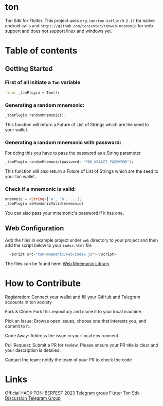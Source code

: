 # ton

Ton Sdk for Flutter.
This project uses `org.ton:ton-kotlin:0.2.15` for native android calls and `https://github.com/toncenter/tonweb-mnemonic` for web support and does not support linux and windows yet.

# Table of contents


## Getting Started

### First of all initiate a `Ton` variable

```dart
final _tonPlugin = Ton();
```

### Generating a random mnemonic:

```dart
_tonPlugin.randomMnemonic();
```
This function will return a Future of List of Strings which are the seed to your wallet.

### Generating a random mnemonic with password:

For doing this you have to pass the password as a String parameter.

```dart
_tonPlugin.randomMnemonic(password: "YOU_WALLET_PASSWORD");
```

This function will also return a Future of List of Strings which are the seed to your ton wallet.

### Check if a mnemonic is valid:

```dart
mnemonic = <String>['a', 'b', ...];
_tonPlugin.isMnemonicValid(mnemonic)
```
You can also pass your mnemonic's password if it has one.

## Web Configuration

Add the files in example project under `web` directory to your project and then add the script below to your `index.html` file
```dart
  <script src="ton-mnemonic/web/index.js"></script>
```

The files can be found here:
[Web Mnemonic Library](./example/web/ton-mnemonic)

# How to Contribute

Registration: Connect your wallet and fill your GitHub and Telegram accounts in ton society

Fork & Clone: Fork this repository and clone it to your local machine.

Pick an Issue: Browse open issues, choose one that interests you, and commit to it.

Code Away: Address the issue in your local environment.

Pull Request: Submit a PR for review. Please ensure your PR title is clear and your description is detailed.

Contact the team: notify the team of your PR to check the code

# Links

[Official HACK-TON-BERFEST 2023 Telegram group](https://t.me/hack_ton_berfest_2023)
[Flutter Ton Sdk Discussion Telegram Group](https://t.me/FlutterTon)